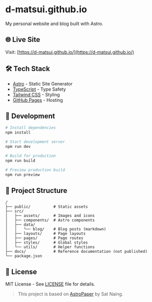 # d-matsui.github.io

My personal website and blog built with Astro.

## 🌐 Live Site

Visit: [https://d-matsui.github.io/](https://d-matsui.github.io/)

## 🛠️ Tech Stack

- [Astro](https://astro.build/) - Static Site Generator
- [TypeScript](https://www.typescriptlang.org/) - Type Safety
- [Tailwind CSS](https://tailwindcss.com/) - Styling
- [GitHub Pages](https://pages.github.com/) - Hosting

## 🚀 Development

```bash
# Install dependencies
npm install

# Start development server
npm run dev

# Build for production
npm run build

# Preview production build
npm run preview
```

## 📁 Project Structure

```
/
├── public/          # Static assets
├── src/
│   ├── assets/      # Images and icons
│   ├── components/  # Astro components
│   ├── data/
│   │   └── blog/    # Blog posts (markdown)
│   ├── layouts/     # Page layouts
│   ├── pages/       # Page routes
│   ├── styles/      # Global styles
│   └── utils/       # Helper functions
├── docs/            # Reference documentation (not published)
└── package.json
```

## 📄 License

MIT License - See [LICENSE](LICENSE) file for details.

> This project is based on [AstroPaper](https://github.com/satnaing/astro-paper) by Sat Naing.
